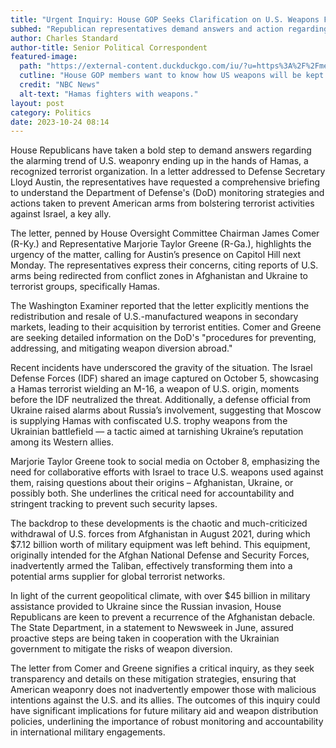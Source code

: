 ```yaml
---
title: "Urgent Inquiry: House GOP Seeks Clarification on U.S. Weapons Falling into Hamas' Hands"
subhed: "Republican representatives demand answers and action regarding the alarming flow of American weaponry to terrorist groups."
author: Charles Standard
author-title: Senior Political Correspondent
featured-image: 
  path: "https://external-content.duckduckgo.com/iu/?u=https%3A%2F%2Fmedia-cldnry.s-nbcnews.com%2Fimage%2Fupload%2Ft_nbcnews-fp-1200-630%2Cf_auto%2Cq_auto%3Abest%2FMSNBC%2FComponents%2FPhoto%2F_new%2F091007-hamas-hmed-115a.jpg&f=1&nofb=1&ipt=d22545382ab24acf8a45a3ea39d8b7b5922ee5671c8fc8314e805a983d779127&ipo=images"
  cutline: "House GOP members want to know how US weapons will be kept out of Hamas' hands."
  credit: "NBC News"
  alt-text: "Hamas fighters with weapons."
layout: post
category: Politics
date: 2023-10-24 08:14
---
```


House Republicans have taken a bold step to demand answers regarding the alarming trend of U.S. weaponry ending up in the hands of Hamas, a recognized terrorist organization. In a letter addressed to Defense Secretary Lloyd Austin, the representatives have requested a comprehensive briefing to understand the Department of Defense's (DoD) monitoring strategies and actions taken to prevent American arms from bolstering terrorist activities against Israel, a key ally.

The letter, penned by House Oversight Committee Chairman James Comer (R-Ky.) and Representative Marjorie Taylor Greene (R-Ga.), highlights the urgency of the matter, calling for Austin’s presence on Capitol Hill next Monday. The representatives express their concerns, citing reports of U.S. arms being redirected from conflict zones in Afghanistan and Ukraine to terrorist groups, specifically Hamas.

The Washington Examiner reported that the letter explicitly mentions the redistribution and resale of U.S.-manufactured weapons in secondary markets, leading to their acquisition by terrorist entities. Comer and Greene are seeking detailed information on the DoD's "procedures for preventing, addressing, and mitigating weapon diversion abroad."

Recent incidents have underscored the gravity of the situation. The Israel Defense Forces (IDF) shared an image captured on October 5, showcasing a Hamas terrorist wielding an M-16, a weapon of U.S. origin, moments before the IDF neutralized the threat. Additionally, a defense official from Ukraine raised alarms about Russia’s involvement, suggesting that Moscow is supplying Hamas with confiscated U.S. trophy weapons from the Ukrainian battlefield — a tactic aimed at tarnishing Ukraine’s reputation among its Western allies.

Marjorie Taylor Greene took to social media on October 8, emphasizing the need for collaborative efforts with Israel to trace U.S. weapons used against them, raising questions about their origins – Afghanistan, Ukraine, or possibly both. She underlines the critical need for accountability and stringent tracking to prevent such security lapses.

The backdrop to these developments is the chaotic and much-criticized withdrawal of U.S. forces from Afghanistan in August 2021, during which $7.12 billion worth of military equipment was left behind. This equipment, originally intended for the Afghan National Defense and Security Forces, inadvertently armed the Taliban, effectively transforming them into a potential arms supplier for global terrorist networks.

In light of the current geopolitical climate, with over $45 billion in military assistance provided to Ukraine since the Russian invasion, House Republicans are keen to prevent a recurrence of the Afghanistan debacle. The State Department, in a statement to Newsweek in June, assured proactive steps are being taken in cooperation with the Ukrainian government to mitigate the risks of weapon diversion.

The letter from Comer and Greene signifies a critical inquiry, as they seek transparency and details on these mitigation strategies, ensuring that American weaponry does not inadvertently empower those with malicious intentions against the U.S. and its allies. The outcomes of this inquiry could have significant implications for future military aid and weapon distribution policies, underlining the importance of robust monitoring and accountability in international military engagements.
